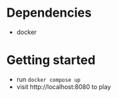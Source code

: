 # Dependencies
- docker

# Getting started
- run `docker compose up`
- visit http://localhost:8080 to play
